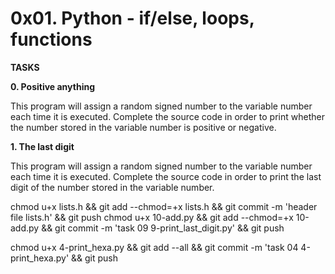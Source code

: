 # 0x01. Python - if/else, loops, functions

<strong>TASKS</strong>

<b>0. Positive anything</b>

<p>This program will assign a random signed number to the variable number each time it is executed. Complete the source code in order to print whether the number stored in the variable number is positive or negative.</p>

<b>1. The last digit</b>


<p>This program will assign a random signed number to the variable number each time it is executed. Complete the source code in order to print the last digit of the number stored in the variable number.</p>

chmod u+x lists.h && git add --chmod=+x lists.h && git commit -m 'header file lists.h' && git push
chmod u+x 10-add.py && git add --chmod=+x 10-add.py && git commit -m 'task 09 9-print_last_digit.py' && git push

chmod u+x 4-print_hexa.py && git add --all && git commit -m 'task 04 4-print_hexa.py' && git push

